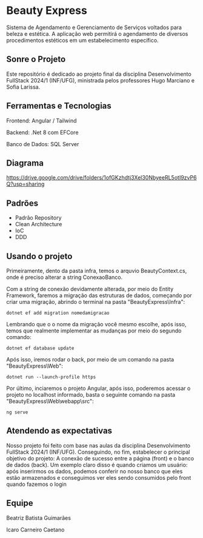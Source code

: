 # Beauty Express
Sistema de Agendamento e Gerenciamento de Serviços voltados para beleza e estética. A aplicação web permitirá o agendamento de diversos procedimentos estéticos em um estabelecimento específico.

## Sonre o Projeto 
Este repositório é dedicado ao projeto final da disciplina Desenvolvimento FullStack 2024/1 (INF/UFG), ministrada pelos professores Hugo Marciano e Sofia Larissa.

## Ferramentas e Tecnologias
Frontend: Angular / Tailwind

Backend: .Net 8 com EFCore

Banco de Dados: SQL Server

## Diagrama
https://drive.google.com/drive/folders/1ofGKzhdtj3Xel30NbyeeRL5otI9zvP6Q?usp=sharing

## Padrões
- Padrão Repository
- Clean Architecture
- IoC
- DDD

## Usando o projeto 
Primeiramente, dento da pasta infra, temos o arquvio BeautyContext.cs, onde é preciso alterar a string ConexaoBanco.

Com a string de conexão devidamente alterada, por meio do Entity Framework, faremos a migração das estruturas de dados, começando por criar uma migração, abrindo o terminal na pasta "BeautyExpress\Infra":

`
dotnet ef add migration nomedamigracao
`

Lembrando que o o nome da migração você mesmo escolhe, após isso, temos que realmente implementar as mudanças por meio do segundo comando:

`
dotnet ef database update
`

Após isso, iremos rodar o back, por meio de um comando na pasta "BeautyExpress\Web":

`
dotnet run --launch-profile https
`

Por último, inciaremos o projeto Angular, após isso, poderemos acessar o projeto no localhost informado, basta o seguinte comando na pasta "BeautyExpress\Web\webapp\src":

`
ng serve
`

## Atendendo as expectativas
Nosso projeto foi feito com base nas aulas da disciplina Desenvolvimento FullStack 2024/1 (INF/UFG). Conseguindo, no fim, estabelecer o principal objetivo do projeto: A conexão de sucesso entre a página (front) e o banco de dados (back). Um exemplo claro disso é quando criamos um usuário: após inserirmos os dados, podemos conferir no nosso banco que eles estão armazenados e conseguimos ver eles sendo consumidos pelo front quando fazemos o login

## Equipe
Beatriz Batista Guimarães

Icaro Carneiro Caetano
